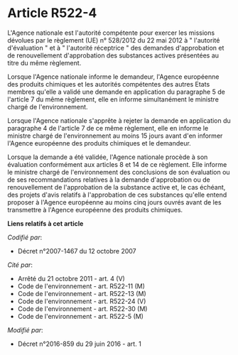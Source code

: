 # Article R522-4

L'Agence nationale est l'autorité compétente pour exercer les missions dévolues par le règlement (UE) n° 528/2012 du 22 mai
2012 à " l'autorité d'évaluation " et à " l'autorité réceptrice " des demandes d'approbation et de renouvellement
d'approbation des substances actives présentées au titre du même règlement.

Lorsque l'Agence nationale informe le demandeur, l'Agence européenne des produits chimiques et les autorités compétentes des
autres Etats membres qu'elle a validé une demande en application du paragraphe 5 de l'article 7 du même règlement, elle en
informe simultanément le ministre chargé de l'environnement.

Lorsque l'Agence nationale s'apprête à rejeter la demande en application du paragraphe 4 de l'article 7 de ce même règlement,
elle en informe le ministre chargé de l'environnement au moins 15 jours avant d'en informer l'Agence européenne des produits
chimiques et le demandeur.

Lorsque la demande a été validée, l'Agence nationale procède à son évaluation conformément aux articles 8 et 14 de ce
règlement. Elle informe le ministre chargé de l'environnement des conclusions de son évaluation ou de ses recommandations
relatives à la demande d'approbation ou de renouvellement de l'approbation de la substance active et, le cas échéant, des
projets d'avis relatifs à l'approbation de ces substances qu'elle entend proposer à l'Agence européenne au moins cinq jours
ouvrés avant de les transmettre à l'Agence européenne des produits chimiques.

**Liens relatifs à cet article**

_Codifié par_:

  - Décret n°2007-1467 du 12 octobre 2007

_Cité par_:

  - Arrêté du 21 octobre 2011 - art. 4 (V)
  - Code de l'environnement - art. R522-11 (M)
  - Code de l'environnement - art. R522-13 (M)
  - Code de l'environnement - art. R522-24 (V)
  - Code de l'environnement - art. R522-30 (M)
  - Code de l'environnement - art. R522-5 (M)

_Modifié par_:

  - Décret n°2016-859 du 29 juin 2016 - art. 1
